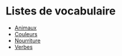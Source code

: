 # Listes de vocabulaire

- [Animaux](voc/animaux.md)
- [Couleurs](voc/couleurs.md)
- [Nourriture](voc/nourriture.md)
- [Verbes](voc/verbes.md)

